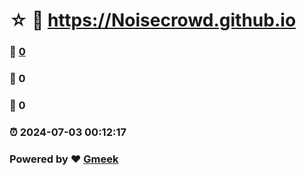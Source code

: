 # ☆ :link: https://Noisecrowd.github.io 
### :page_facing_up: [0](https://Noisecrowd.github.io/tag.html) 
### :speech_balloon: 0 
### :hibiscus: 0 
### :alarm_clock: 2024-07-03 00:12:17 
### Powered by :heart: [Gmeek](https://github.com/Meekdai/Gmeek)
